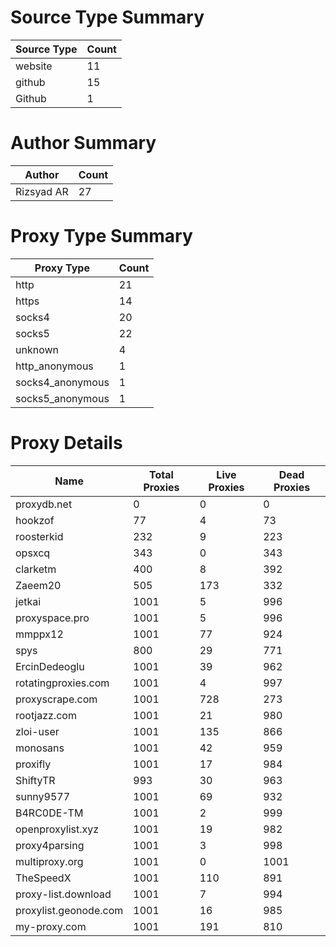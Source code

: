 # Source Type Summary

| Source Type | Count |
|-------------|-------|
| website | 11 |
| github | 15 |
| Github | 1 |


# Author Summary

| Author | Count |
|--------|-------|
| Rizsyad AR | 27 |


# Proxy Type Summary

| Proxy Type | Count |
|------------|-------|
| http | 21 |
| https | 14 |
| socks4 | 20 |
| socks5 | 22 |
| unknown | 4 |
| http_anonymous | 1 |
| socks4_anonymous | 1 |
| socks5_anonymous | 1 |


# Proxy Details

| Name | Total Proxies | Live Proxies | Dead Proxies |
|------|---------------|--------------|---------------|
| proxydb.net | 0 | 0 | 0 |
| hookzof | 77 | 4 | 73 |
| roosterkid | 232 | 9 | 223 |
| opsxcq | 343 | 0 | 343 |
| clarketm | 400 | 8 | 392 |
| Zaeem20 | 505 | 173 | 332 |
| jetkai | 1001 | 5 | 996 |
| proxyspace.pro | 1001 | 5 | 996 |
| mmppx12 | 1001 | 77 | 924 |
| spys | 800 | 29 | 771 |
| ErcinDedeoglu | 1001 | 39 | 962 |
| rotatingproxies.com | 1001 | 4 | 997 |
| proxyscrape.com | 1001 | 728 | 273 |
| rootjazz.com | 1001 | 21 | 980 |
| zloi-user | 1001 | 135 | 866 |
| monosans | 1001 | 42 | 959 |
| proxifly | 1001 | 17 | 984 |
| ShiftyTR | 993 | 30 | 963 |
| sunny9577 | 1001 | 69 | 932 |
| B4RC0DE-TM | 1001 | 2 | 999 |
| openproxylist.xyz | 1001 | 19 | 982 |
| proxy4parsing | 1001 | 3 | 998 |
| multiproxy.org | 1001 | 0 | 1001 |
| TheSpeedX | 1001 | 110 | 891 |
| proxy-list.download | 1001 | 7 | 994 |
| proxylist.geonode.com | 1001 | 16 | 985 |
| my-proxy.com | 1001 | 191 | 810 |

